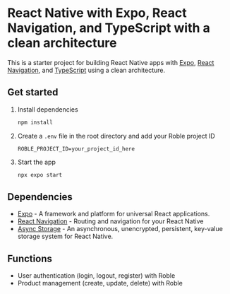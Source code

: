 # React Native with Expo, React Navigation, and TypeScript with a clean architecture

This is a starter project for building React Native apps with [Expo](https://expo.dev/), [React Navigation](https://reactnavigation.org/), and [TypeScript](https://www.typescriptlang.org/) using a clean architecture.

## Get started

1. Install dependencies

   ```bash
   npm install
   ```

2. Create a `.env` file in the root directory and add your Roble project ID

   ```
   ROBLE_PROJECT_ID=your_project_id_here
   ```

3. Start the app

   ```bash
   npx expo start
   ```

## Dependencies
- [Expo](https://expo.dev/) - A framework and platform for universal React applications.
- [React Navigation](https://reactnavigation.org/) - Routing and navigation for your React Native
- [Async Storage](https://react-native-async-storage.github.io/async-storage/) - An asynchronous, unencrypted, persistent, key-value storage system for React Native.

## Functions
- User authentication (login, logout, register) with Roble
- Product management (create, update, delete) with Roble